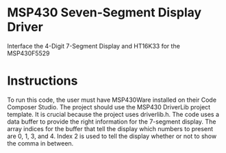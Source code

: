 # MSP430 Seven-Segment Display Driver
Interface the 4-Digit 7-Segment Display and HT16K33 for the MSP430F5529

# Instructions
To run this code, the user must have MSP430Ware installed on their Code Composer Studio.
The project should use the MSP430 DriverLib project template. It is crucial because the project
uses driverlib.h. The code uses a data buffer to provide the right information for the 7-segment 
display. The array indices for the buffer that tell the display which numbers to present are 0, 1,
3, and 4. Index 2 is used to tell the display whether or not to show the comma in between. 


